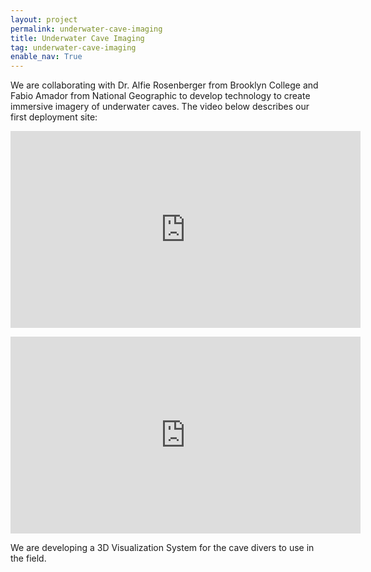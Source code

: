 ```yaml
---
layout: project
permalink: underwater-cave-imaging
title: Underwater Cave Imaging
tag: underwater-cave-imaging
enable_nav: True
---
```

We are collaborating with Dr. Alfie Rosenberger from Brooklyn College and Fabio Amador from National Geographic to develop technology to create immersive imagery of underwater caves. The video below describes our first deployment site:

<iframe allowfullscreen="" class="youtube-center" frameborder="0" height="315" src="https://www.youtube.com/embed/QX46qzzHGNI" width="560"></iframe><p><iframe allowfullscreen="" class="youtube-center" frameborder="0" height="315" src="https://www.youtube.com/embed/QX46qzzHGNI" width="560"></iframe></p>

We are developing a 3D Visualization System for the cave divers to use in the field. 
